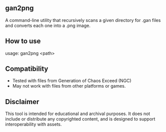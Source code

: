 gan2png
---
A command-line utility that recursively scans a given directory for .gan files and converts each one into a .png image.

How to use
---
usage: gan2png &lt;path&gt;

Compatibility
---

* Tested with files from Generation of Chaos Exceed (NGC)
* May not work with files from other platforms or games.

Disclaimer
---
This tool is intended for educational and archival purposes. It does not include or distribute any copyrighted content, and is designed to support interoperability with assets.
